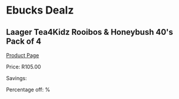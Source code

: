 
# Ebucks Dealz
## Laager Tea4Kidz Rooibos & Honeybush 40's Pack of 4
[Product Page](https://www.ebucks.com/web/shop/productSelected.do?prodId=1204677007&catId=908607666)

Price: R105.00

Savings: 

Percentage off: %
	